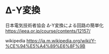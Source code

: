 # Δ-Y変換

日本電気技術者協会
 Δ-Y変換による回路の簡単化
https://jeea.or.jp/course/contents/12157/

wikipedia
https://ja.m.wikipedia.org/wiki/Y-%CE%94%E5%A4%89%E6%8F%9B


